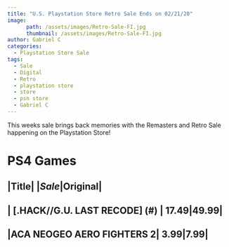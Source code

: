 ```yaml
---
title: "U.S. Playstation Store Retro Sale Ends on 02/21/20"
image:
      path: /assets/images/Retro-Sale-FI.jpg
      thumbnail: /assets/images/Retro-Sale-FI.jpg
author: Gabriel C
categories:
  - Playstation Store Sale
tags:
  - Sale
  - Digital
  - Retro
  - playstation store
  - store
  - psn store
  - Gabriel C
---
```

This weeks sale brings back memories with the Remasters and Retro Sale happening on the Playstation Store!


# PS4 Games

|Title|	                                        |$Sale|$Original|
----------------------------------------------------------------------
| [.HACK//G.U. LAST RECODE] (#) |                      17.49|49.99|
----------------------------------------------------------------------
|ACA NEOGEO AERO FIGHTERS 2|	                    3.99|7.99|
----------------------------------------------------------------------
